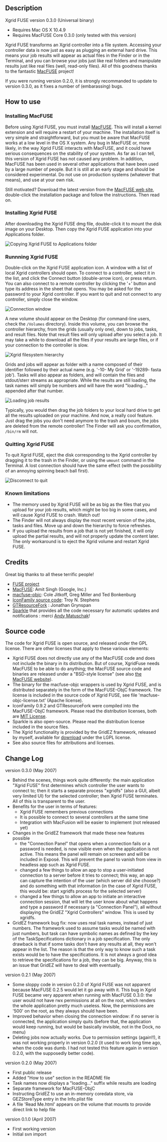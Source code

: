 
<!-- the file README.markdown is used to generate html output that will be included in the dmg, in the app help at runtime, and on the web site -->


Description
----------

Xgrid FUSE version 0.3.0 (Universal binary)

* Requires Mac OS X 10.4.9
* Requires MacFUSE Core 0.3.0 (only tested with this version)

Xgrid FUSE transforms an Xgrid controller into a file system. Accessing your controller data is now just as easy as plugging an external hard drive. This means your job results will appear as actual files in the Finder or in the Terminal, and you can browse your jobs just like real folders and manipulate results just like real files (well, read-only files). All of this goodness thanks to the fantastic [MacFUSE](http://code.google.com/p/macfuse/) project!

If you were running version 0.2.0, it is strongly recommanded to update to version 0.3.0, as it fixes a number of (embarassing) bugs.


How to use
----------

### Installing MacFUSE

Before using Xgrid FUSE, you must install [MacFUSE](http://code.google.com/p/macfuse/). This will install a kernel extension and will require a restart of your machine. The installation itself is very simple and straightforward, but you must be aware that MacFUSE works at a low level in the OS X system. Any bug in MacFUSE or, more likely, in the way Xgrid FUSE interacts with MacFUSE, and it could have serious consequences on the stability of your system. As far as I can tell, this version of Xgrid FUSE has not caused any problem. In addition, MacFUSE has been used in several other applications that have been used by a large number of people. But it is still at an early stage and should be considered experimental. Do not use on production systems (whatever that means), and use at your own risk.

Still motivated? Download the latest version from the [MacFUSE web site](http://code.google.com/p/macfuse/), double-click the installation  package and follow the instructions. Then read on.

### Installing Xgrid FUSE

After downloading the Xgrid FUSE dmg file, double-click it to mount the disk image on your Desktop. Then copy the Xgrid FUSE application into your Applications folder.

![Copying Xgrid FUSE to Applications folder](readme-copy-to-applications.png "Copying Xgrid FUSE to Applications folder")


### Runnning Xgrid FUSE

Double-click on the Xgrid FUSE application icon. A window with a list of local Xgrid controllers should open. To connect to a controller, select it in the list, and click the Connect button (double-arrow icon), or press return. You can also connect to a remote controller by clicking the '+' button and type its address in the sheet that opens. You may be asked for the password to your Xgrid controller. If you want to quit and not connect to any controller, simply close the window.

![Connection window](readme-connect-window.png "Connection window")

A new volume should appear on the Desktop (for command-line users, check the <code>/Volumes</code> directory). Inside this volume, you can browse the controller hierarchy, from the grids (usually only one), down to jobs, tasks, and result files. Note that result files will only upload after you select a job. It may take a while to download all the files if your results are large files, or if your connection to the controller is slow.

![Xgrid filesystem hierarchy](readme-hierarchy.png "Xgrid filesystem hierarchy")

Grids and jobs will appear as folder with a name composed of their identifier followed by their actual name (e.g. '-10- My Grid' or '-19289- fasta job'). Tasks will also appear as folders, and will contain the files and stdout/sterr streams as appropriate. While the results are still loading, the task names will simply be numbers and will have the word "loading..." appended after that number.

![Loading job results](readme-loading-results.png "Loading job results")

Typically, you would then drag the job folders to your local hard drive to get all the results uploaded on your machine. And now, a really cool feature. Just drag the jobs you don't need anymore to the trash and boum, the jobs are deleted from the remote controller! The Finder will ask you confirmation, <code>/bin/rm</code> will not.


### Quitting Xgrid FUSE

To quit Xgrid FUSE, eject the disk corresponding to the Xgrid controller by dragging it to the trash in the Finder, or using the <code>umount</code> command in the Terminal. A lost connection should have the same effect (with the possibility of an annoying spinning beach ball first).

![Disconnect to quit](readme-disconnect.png "Disconnect to quit")

### Known limitations

* The memory used by Xgrid FUSE will be as big as the files that you upload for your job results, which might be too big in some cases, and will cause Xgrid FUSE to crash. Watch out!
* The Finder will not always display the most recent version of the jobs, tasks and files. Move up and down the hierarchy to force refreshes.
* If you upload the results from a job that is not yet finished, it will only upload the partial results, and will not properly update the content later. The only workaround is to eject the Xgrid volume and restart Xgrid FUSE.


Credits
-------

Great big thanks to all these terrific people!

* [FUSE project](http://fuse.sourceforge.net/)
* [MacFUSE](http://code.google.com/p/macfuse/): Amit Singh (Google, Inc.)
* [macfuse-objc](http://groups.google.com/group/macfuse-devel/browse_thread/thread/45eaaa84d3fae84f/7066f10e217ba19e): Cole Jitkoff, Greg Miller and Ted Bonkenburg
* [IconFamily source code](http://iconfamily.sourceforge.net/): Troy N. Stephens
* [GTResourceFork](http://www.ghosttiger.com/?p=117) : Jonathan Grynspan
* [Sparkle](http://sparkle.artworkapp.com/) that provides all the code necessary for automatic updates and notifications : merci [Andy Matuschak](http://andymatuschak.org/)!


Source code
-----------

The code for Xgrid FUSE is open source, and released under the GPL license. There are other licenses that apply to these various elements:

* Xgrid FUSE does not directly use any of the MacFUSE code and does not include the binary in its distribution. But of course, XgridFuse needs MacFUSE to be able to do anything; the MacFUSE source code and binaries are released under a "BSD-style license" (see also [the MacFUSE website](http://code.google.com/p/macfuse/)).
* The binary for the macfuse-objc wrappers is used by Xgrid FUSE, and is distributed separately in the form of the MacFUSE-ObjC framework. The license is included in the source code of Xgrid FUSE, see file 'macfuse-objc-license.txt' (Apache license).
* IconFamily 0.9.2 and GTResourceFork were compiled into the MacFUSE-ObjC framework. Please read the distribution licenses, both are [MIT License](http://iconfamily.sourceforge.net/).
* Sparkle is also open-source. Please read the distribution license included in the source files.
* The Xgrid functionality is provided by the GridEZ framework, released by myself, available for [download](http://cmgm.stanford.edu/~cparnot/xgrid-stanford/html/goodies/GridEZ-info.html) under the LGPL license.
* See also source files for attributions and licenses.


Change Log
----------

version 0.3.0
(May 2007)

* Behind the scenes, things work quite differently: the main application "Xgrid FUSE" first determines which controller the user wants to connect to; then it starts a separate process "xgridfs" (also a GUI, albeit very limited UI) for the selected controller; then Xgrid FUSE terminates. All of this is transparent to the user.
* Benefits for the user in terms of features:
	* Xgrid FUSE remembers previous connections
	* It is possible to connect to several controllers at the same time
	* Integration with MacFusion will be easier to implement (not released yet)
* Changes in the GridEZ framework that made these new features possible
	* the "Connection Panel" that opens when a connection fails or a password is needed, is now visible even when the application is not active. This means the panel will remain on screeen and will be included in Expos&eacute;. This will prevent the panel to vanish from view in headless app such as Xgrid FUSE.
	* changed a few things to allow an app to stop a user-initiated connection to a server before it tries to connect; this way, an app can capture the intention of the user (which server did she choose?) and do something with that information (in the case of Xgrid FUSE, this would be: start xgridfs process for the selected server)
	* changed a few things to allow an app to initiate an interactive connection session, that will let the user know about what happens and type a password if necessary (a "Connection Panel"), all without displaying the GridEZ "Xgrid Controllers" window. This is used by xgridfs.
* GridEZ framework bug fix: now uses real task names, instead of just numbers. The framework used to assume tasks would be named with just numbers, but task can have symbolic names as defined by the key of the TaskSpecifications dictionary in a job specification. The only drawback is that if some tasks don't have any results at all, they won't appear in the list. The reason is that the only way to know such a task exists would be to have the specifications. It is not always a good idea to retrieve the specifications for a job, they can be big. Anyway, this is an issue that GridEZ will have to deal with eventually.



version 0.2.1
(May 2007)

* Some sloppy code in version 0.2.0 of Xgrid FUSE was not apparent because MacFUSE 0.2.5 would let it go away with it. This bug in Xgrid FUSE became very apparent when running with MacFUSE 0.3.0: the user would not have rwx permissions at all on the root, which renders the whole application pretty much useless. Now, the permissions are '500' on the root, as they always should have been.
* Improved behavior when closing the connection window: if no server is connected, the application simply quits (before that, the application would keep running, but would be basically invisible, not in the Dock, no menu)
* Deleting jobs now actually works. Due to permission settings (again!!), it was not working properly in version 0.2.0 (it used to work long time ago, when the code was dumb. I had not tested this feature again in version 0.2.0, with the supposedly better code).


version 0.2.0
(May 2007)

* First public release
* Added "How to use" section in the README file
* Task names now displays a "loading..." suffix while results are loading
* Separate framework for MacFUSE-ObjC
* Instructing GridEZ to use an in-memory coredata store, via GEZStoreType entry in the Info.plist file
* A file 'Read Me.html' appears on the volume that mounts to provide direct link to help file

version 0.1.0
(April 2007)

* First working version
* Initial svn import

